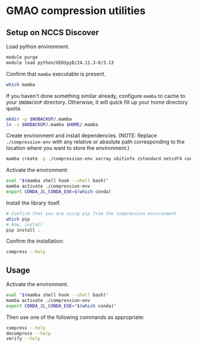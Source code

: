 # GMAO compression utilities

## Setup on NCCS Discover

Load python environment.

```sh
module purge
module load python/GEOSpyD/24.11.3-0/3.13
```

Confirm that `mamba` executable is present.

```sh
which mamba
```

If you haven't done something similar already,
configure `mamba` to cache to your `$NOBACKUP` directory.
Otherwise, it will quick fill up your home directory quota.

```sh
mkdir -p $NOBACKUP/.mamba
ln -s $NOBACKUP/.mamba $HOME/.mamba
```

Create environment and install dependencies.
(NOTE: Replace `./compression-env` with any relative or absolute path corresponding to the location where you want to store the environment.)

```sh
mamba create -p ./compression-env xarray xbitinfo zstandard netcdf4 conda
```

Activate the environment:

```sh
eval "$(mamba shell hook --shell bash)"
mamba activate ./compression-env
export CONDA_JL_CONDA_EXE=$(which conda)
```

Install the library itself.

```sh
# Confirm that you are using pip from the compression environment 
which pip
# Now, install
pip install .
```

Confirm the installation:

```sh
compress --help
```

## Usage

Activate the environment.

```sh
eval "$(mamba shell hook --shell bash)"
mamba activate ./compression-env
export CONDA_JL_CONDA_EXE="$(which conda)"
```

Then use one of the following commands as appropriate:

```sh
compress --help
decompress --help
verify --help
```
